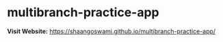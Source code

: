 # multibranch-practice-app

**Visit Website:**
https://shaangoswami.github.io/multibranch-practice-app/ 
